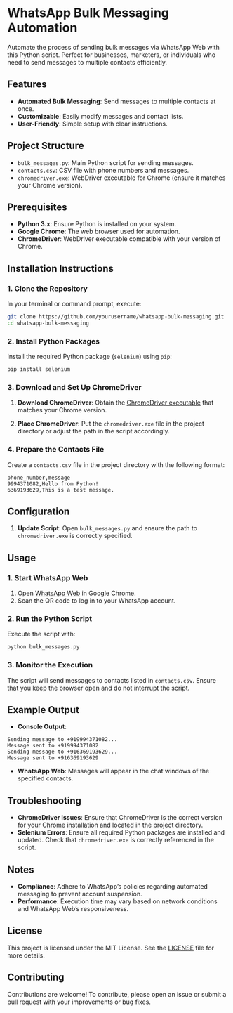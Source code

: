 

# WhatsApp Bulk Messaging Automation

Automate the process of sending bulk messages via WhatsApp Web with this Python script. Perfect for businesses, marketers, or individuals who need to send messages to multiple contacts efficiently.

## Features

- **Automated Bulk Messaging**: Send messages to multiple contacts at once.
- **Customizable**: Easily modify messages and contact lists.
- **User-Friendly**: Simple setup with clear instructions.

## Project Structure

- `bulk_messages.py`: Main Python script for sending messages.
- `contacts.csv`: CSV file with phone numbers and messages.
- `chromedriver.exe`: WebDriver executable for Chrome (ensure it matches your Chrome version).

## Prerequisites

- **Python 3.x**: Ensure Python is installed on your system.
- **Google Chrome**: The web browser used for automation.
- **ChromeDriver**: WebDriver executable compatible with your version of Chrome.

## Installation Instructions

### 1. Clone the Repository

In your terminal or command prompt, execute:

```bash
git clone https://github.com/yourusername/whatsapp-bulk-messaging.git
cd whatsapp-bulk-messaging
```

### 2. Install Python Packages

Install the required Python package (`selenium`) using `pip`:

```bash
pip install selenium
```

### 3. Download and Set Up ChromeDriver

1. **Download ChromeDriver**: Obtain the [ChromeDriver executable](https://sites.google.com/chromium.org/driver/) that matches your Chrome version.

2. **Place ChromeDriver**: Put the `chromedriver.exe` file in the project directory or adjust the path in the script accordingly.

### 4. Prepare the Contacts File

Create a `contacts.csv` file in the project directory with the following format:

```csv
phone_number,message
9994371082,Hello from Python!
6369193629,This is a test message.
```

## Configuration

1. **Update Script**: Open `bulk_messages.py` and ensure the path to `chromedriver.exe` is correctly specified.

## Usage

### 1. Start WhatsApp Web

1. Open [WhatsApp Web](https://web.whatsapp.com) in Google Chrome.
2. Scan the QR code to log in to your WhatsApp account.

### 2. Run the Python Script

Execute the script with:

```bash
python bulk_messages.py
```

### 3. Monitor the Execution

The script will send messages to contacts listed in `contacts.csv`. Ensure that you keep the browser open and do not interrupt the script.

## Example Output

- **Console Output**:

```plaintext
Sending message to +919994371082...
Message sent to +919994371082
Sending message to +916369193629...
Message sent to +916369193629
```

- **WhatsApp Web**: Messages will appear in the chat windows of the specified contacts.

## Troubleshooting

- **ChromeDriver Issues**: Ensure that ChromeDriver is the correct version for your Chrome installation and located in the project directory.
- **Selenium Errors**: Ensure all required Python packages are installed and updated. Check that `chromedriver.exe` is correctly referenced in the script.

## Notes

- **Compliance**: Adhere to WhatsApp’s policies regarding automated messaging to prevent account suspension.
- **Performance**: Execution time may vary based on network conditions and WhatsApp Web’s responsiveness.

## License

This project is licensed under the MIT License. See the [LICENSE](LICENSE) file for more details.

## Contributing

Contributions are welcome! To contribute, please open an issue or submit a pull request with your improvements or bug fixes.
